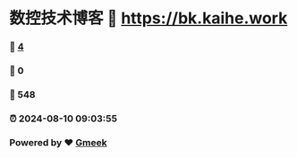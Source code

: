 # 数控技术博客 :link: https://bk.kaihe.work 
### :page_facing_up: [4](https://bk.kaihe.work/tag.html) 
### :speech_balloon: 0 
### :hibiscus: 548 
### :alarm_clock: 2024-08-10 09:03:55 
### Powered by :heart: [Gmeek](https://github.com/Meekdai/Gmeek)

